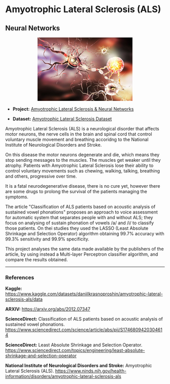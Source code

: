 # Amyotrophic Lateral Sclerosis (ALS)
## Neural Networks

<p align="center">
    <img width="300" src="https://github.com/raquelcolares/Amyotrophic_Lateral_Sclerosis--Neural_Networks/blob/main/ALS.jpg">
</p>

- **Project:**
      [Amyotrophic Lateral Sclerosis & Neural Networks](https://github.com/raquelcolares/Amyotrophic_Lateral_Sclerosis--Neural_Networks/blob/main/Amyotrophic%20Lateral%20Sclerosis%20(ALS).ipynb)

- **Dataset:**
      [Amyotrophic Lateral Sclerosis Dataset](https://github.com/raquelcolares/Amyotrophic_Lateral_Sclerosis--Neural_Networks/blob/main/Minsk2020_ALS_dataset.xls)
  

Amyotrophic Lateral Sclerosis (ALS) is a neurological disorder that affects motor neurons, the nerve cells in the brain and spinal cord that control voluntary muscle movement and breathing accoridng to the National Institute of Neurological Disorders and Stroke.

On this disease the motor neurons degenerate and die, which means they stop sending messages to the muscles. The muscles get weaker until they atrophy. Patients with Amyotrophic Lateral Sclerosis lose their ability to control voluntary movements such as chewing, walking, talking, breathing and others, progressive over time.

It is a fatal neurodegenerative disease, there is no cure yet, however there are some drugs to prolong the survival of the patients managing the symptoms.

The article "Classification of ALS patients based on acoustic analysis of sustained vowel phonations" proposes an approach to voice assessment for automatic system that separates people with and without ALS; they focus on analysing of sustain phonation of vowels /a/ and /i/ to classify those patients. On thei studies they used the LASSO (Least Absolute Shrinkage and Selection Operator) algorithm obtaining 99.7% accuracy with 99.3% sensitivity and 99.9% specificity.

This project analyses the same data made available by the publishers of the article, by using instead a Multi-layer Perceptron classifier algorithm, and compare the results obtained.



-------

### References

**Kaggle:** https://www.kaggle.com/datasets/daniilkrasnoproshin/amyotrophic-lateral-sclerosis-als/data

**ARXIV:** https://arxiv.org/abs/2012.07347

**ScienceDirect:** Classification of ALS patients based on acoustic analysis of sustained vowel phonations. https://www.sciencedirect.com/science/article/abs/pii/S1746809420304614

**ScienceDirect:** Least Absolute Shrinkage and Selection Operator. https://www.sciencedirect.com/topics/engineering/least-absolute-shrinkage-and-selection-operator

**National Institute of Neurological Disorders and Stroke:** Amyotrophic Lateral Sclerosis (ALS). https://www.ninds.nih.gov/health-information/disorders/amyotrophic-lateral-sclerosis-als
